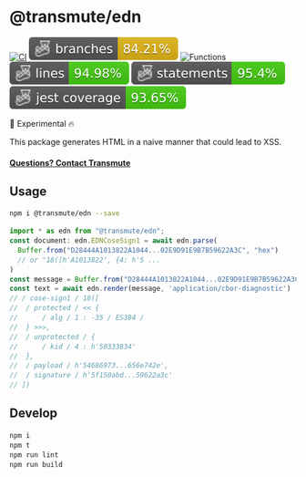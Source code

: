 # @transmute/edn

[![CI](https://github.com/transmute-industries/edn/actions/workflows/ci.yml/badge.svg)](https://github.com/transmute-industries/edn/actions/workflows/ci.yml)
![Branches](./badges/coverage-branches.svg)
![Functions](./badges/coverage-functions.svg)
![Lines](./badges/coverage-lines.svg)
![Statements](./badges/coverage-statements.svg)
![Jest coverage](./badges/coverage-jest%20coverage.svg)

<!-- [![NPM](https://nodei.co/npm/@transmute/edn.png?mini=true)](https://npmjs.org/package/@transmute/edn) -->

🚧 Experimental 🔥

This package generates HTML in a naive manner that could lead to XSS.

#### [Questions? Contact Transmute](https://transmute.typeform.com/to/RshfIw?typeform-source=edn)

## Usage

```bash
npm i @transmute/edn --save
```

```ts
import * as edn from "@transmute/edn";
const document: edn.EDNCoseSign1 = await edn.parse(
  Buffer.from("D28444A1013822A1044...02E9D91E9B7B59622A3C", "hex")
  // or "18([h'A1013822', {4: h'5 ...
)
const message = Buffer.from("D28444A1013822A1044...02E9D91E9B7B59622A3C", "hex");
const text = await edn.render(message, 'application/cbor-diagnostic')
// / cose-sign1 / 18([
// 	/ protected / << {
// 		/ alg / 1 : -35 / ES384 /
// 	} >>>,
// 	/ unprotected / {
// 		/ kid / 4 : h'50333834'
// 	},
// 	/ payload / h'54686973...656e742e',
// 	/ signature / h'5f150abd...59622a3c'
// ])
```

## Develop

```bash
npm i
npm t
npm run lint
npm run build
```
